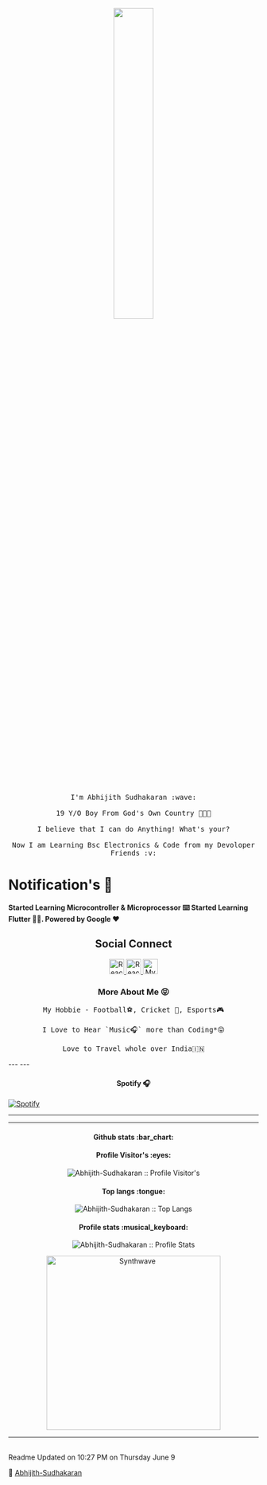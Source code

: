 <p align="center">
  <img src="https://media.giphy.com/media/MeJgB3yMMwIaHmKD4z/giphy.gif" width="40%">
  <br><br>
  <samp>
    I'm Abhijith Sudhakaran :wave:
    <br><br>
    19 Y/O Boy From God's Own Country 🌴🌿🌊
    <br><br>
    I believe that I can do Anything! What's your?
    <br><br>
    Now I am Learning Bsc Electronics & Code from my Devoloper Friends :v:
  </samp>
</p>

<h1> Notification's 🔔 </h1>
 <b> Started Learning Microcontroller & Microprocessor ⌨️ </b>
<b> Started Learning Flutter 😵‍💫. Powered by Google ❤️</b>

<h2 align="center">Social Connect</h2>

<p align="center">
  
  <a href="https://t.me/Telecat_X">
    <img src="https://www.vectorlogo.zone/logos/telegram/telegram-icon.svg" alt="Reach Me through Telegram" height="30" width="30">

  <a href="https://www.instagram.com/hypercat_ext">
    <img src="https://www.vectorlogo.zone/logos/instagram/instagram-icon.svg" alt="Reach Me through Instagram" height="30" width="30">
  
  <a href="https://www.facebook.com/Abhijith Sudhakaran">
    <img src="https://www.vectorlogo.zone/logos/facebook/facebook-icon.svg" alt="My Facebook Account" height="30" width="30">
</a>
</p>

<h3 align="center">More About Me 😝</h3>

<p align="center">
   <samp>
     My Hobbie - Football⚽, Cricket 🏏, Esports🎮
   <br><br>
     I Love to Hear `Music🎧` more than Coding*😝
   <br><br>
     Love to Travel whole over India🇮🇳
</samp>
</p>
---
---

<h4 align="center"> Spotify 🎧</h4>

[![Spotify](https://novatorem.bgstatic.vercel.app/api/spotify)](http://open.spotify.com/track/6rqhFgbbKwnb9MLmUQDhG6)

---

---

<h4 align="center">Github stats :bar_chart:</h4>

<h4 align="center">Profile Visitor's :eyes:</h4>

<p align="center"><img src="https://profile-counter.glitch.me/{Abhijith-Sudhakaran}/count.svg" alt="Abhijith-Sudhakaran :: Profile Visitor's" /></p>

<h4 align="center">Top langs :tongue:</h4>

<p align="center"><img src="https://github-readme-stats.vercel.app/api/top-langs/?username=Abhijith-Sudhakaran&langs_count=10&theme=tokyonight&layout=compact" alt="Abhijith-Sudhakaran :: Top Langs" /></p>

<h4 align="center">Profile stats :musical_keyboard:</h4>

<p align="center"><img src="https://github-readme-stats.vercel.app/api?username=Abhijith-Sudhakaran&show_icons=true&theme=synthwave" alt="Abhijith-Sudhakaran :: Profile Stats" /></p>

<p align="center"><img src="https://thumbs.gfycat.com/GoodnaturedFondGaur-size_restricted.gif" alt="Synthwave" height="350" width="350"></p>


---
<p><br> Readme Updated on 10:27 PM on Thursday June 9 </br></p>

🌼 [Abhijith-Sudhakaran](https://github.com/Abhijith-Sudhakaran)
